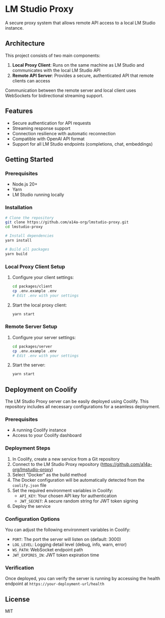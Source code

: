 # LM Studio Proxy

A secure proxy system that allows remote API access to a local LM Studio instance.

## Architecture

This project consists of two main components:

1. **Local Proxy Client**: Runs on the same machine as LM Studio and communicates with the local LM Studio API
2. **Remote API Server**: Provides a secure, authenticated API that remote clients can access

Communication between the remote server and local client uses WebSockets for bidirectional streaming support.

## Features

- Secure authentication for API requests
- Streaming response support
- Connection resilience with automatic reconnection
- Compatible with OpenAI API format
- Support for all LM Studio endpoints (completions, chat, embeddings)

## Getting Started

### Prerequisites

- Node.js 20+
- Yarn
- LM Studio running locally

### Installation

```bash
# Clone the repository
git clone https://github.com/a14a-org/lmstudio-proxy.git
cd lmstudio-proxy

# Install dependencies
yarn install

# Build all packages
yarn build
```

### Local Proxy Client Setup

1. Configure your client settings:

   ```bash
   cd packages/client
   cp .env.example .env
   # Edit .env with your settings
   ```

2. Start the local proxy client:
   ```bash
   yarn start
   ```

### Remote Server Setup

1. Configure your server settings:

   ```bash
   cd packages/server
   cp .env.example .env
   # Edit .env with your settings
   ```

2. Start the server:
   ```bash
   yarn start
   ```

## Deployment on Coolify

The LM Studio Proxy server can be easily deployed using Coolify. This repository includes all necessary configurations for a seamless deployment.

### Prerequisites

- A running Coolify instance
- Access to your Coolify dashboard

### Deployment Steps

1. In Coolify, create a new service from a Git repository
2. Connect to the LM Studio Proxy repository (https://github.com/a14a-org/lmstudio-proxy)
3. Select "Docker" as the build method
4. The Docker configuration will be automatically detected from the `coolify.json` file
5. Set the required environment variables in Coolify:
   - `API_KEY`: Your chosen API key for authentication
   - `JWT_SECRET`: A secure random string for JWT token signing
6. Deploy the service

### Configuration Options

You can adjust the following environment variables in Coolify:

- `PORT`: The port the server will listen on (default: 3000)
- `LOG_LEVEL`: Logging detail level (debug, info, warn, error)
- `WS_PATH`: WebSocket endpoint path
- `JWT_EXPIRES_IN`: JWT token expiration time

### Verification

Once deployed, you can verify the server is running by accessing the health endpoint at `https://your-deployment-url/health`

## License

MIT
